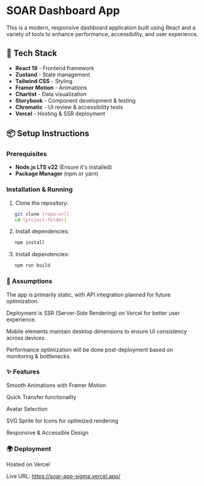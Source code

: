 # SOAR Dashboard App

This is a modern, responsive dashboard application built using React and a variety of tools to enhance performance, accessibility, and user experience.

## 🚀 Tech Stack

- **React 19** - Frontend framework
- **Zustand** - State management
- **Tailwind CSS** - Styling
- **Framer Motion** - Animations
- **Chartist** - Data visualization
- **Storybook** - Component development & testing
- **Chromatic** - UI review & accessibility tests
- **Vercel** - Hosting & SSR deployment

## 📦 Setup Instructions

### Prerequisites

- **Node.js LTS v22** (Ensure it's installed)
- **Package Manager** (npm or yarn)

### Installation & Running

1. Clone the repository:

```sh
   git clone [repo-url]
   cd [project-folder]
```

2. Install dependencies:

```sh
   npm install
```

3. Install dependencies:

```sh
   npm run build
```

### 📌 Assumptions

The app is primarily static, with API integration planned for future optimization.

Deployment is SSR (Server-Side Rendering) on Vercel for better user experience.

Mobile elements maintain desktop dimensions to ensure UI consistency across devices.

Performance optimization will be done post-deployment based on monitoring & bottlenecks.

### ✨ Features

Smooth Animations with Framer Motion

Quick Transfer functionality

Avatar Selection

SVG Sprite for Icons for optimized rendering

Responsive & Accessible Design

### 🌍 Deployment

Hosted on Vercel

Live URL: https://soar-app-sigma.vercel.app/

